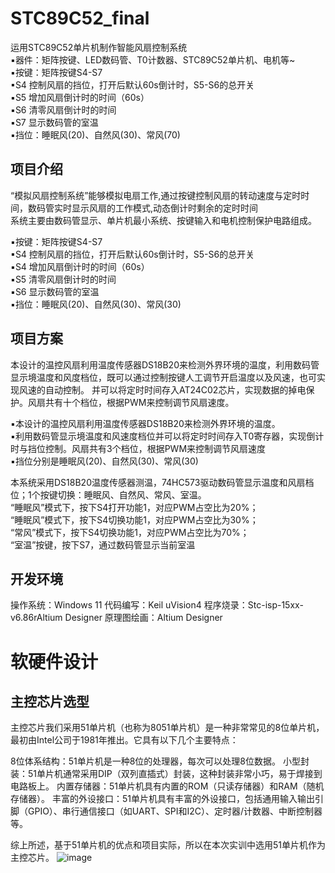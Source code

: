# STC89C52_final
运用STC89C52单片机制作智能风扇控制系统<br/>
▪器件：矩阵按键、LED数码管、T0计数器、STC89C52单片机、电机等~<br/>
▪按键：矩阵按键S4-S7<br/>
▪S4 控制风扇的挡位，打开后默认60s倒计时，S5-S6的总开关<br/>
▪S5 增加风扇倒计时的时间（60s）<br/>
▪S6 清零风扇倒计时的时间<br/>
▪S7 显示数码管的室温<br/>▪挡位：睡眠风(20)、自然风(30)、常风(70)<br/>

## 项目介绍
“模拟风扇控制系统”能够模拟电扇工作,通过按键控制风扇的转动速度与定时时间，数码管实时显示风扇的工作模式,动态倒计时剩余的定时时间<br/>
系统主要由数码管显示、单片机最小系统、按键输入和电机控制保护电路组成。<br/>

▪按键：矩阵按键S4-S7<br/>
▪S4 控制风扇的挡位，打开后默认60s倒计时，S5-S6的总开关<br/>
▪S4 增加风扇倒计时的时间（60s）<br/>
▪S5 清零风扇倒计时的时间<br/>
▪S6 显示数码管的室温<br/>▪挡位：睡眠风(20)、自然风(30)、常风(30)<br/>

## 项目方案
本设计的温控风扇利用温度传感器DS18B20来检测外界环境的温度，利用数码管显示境温度和风度档位，既可以通过控制按键人工调节开启温度以及风速，也可实现风速的自动控制。
并可以将定时时间存入AT24C02芯片，实现数据的掉电保护。风扇共有十个档位，根据PWM来控制调节风扇速度。<br/>

▪本设计的温控风扇利用温度传感器DS18B20来检测外界环境的温度。<br/>▪利用数码管显示境温度和风速度档位并可以将定时时间存入T0寄存器，实现倒计时与挡位控制。风扇共有3个档位，根据PWM来控制调节风扇速度<br/>▪挡位分别是睡眠风(20)、自然风(30)、常风(30)<br/>

本系统采用DS18B20温度传感器测温，74HC573驱动数码管显示温度和风扇档位；1个按键切换：睡眠风、自然风、常风、室温。<br/>
“睡眠风”模式下，按下S4打开功能1，对应PWM占空比为20%；<br/>
“睡眠风”模式下，按下S4切换功能1，对应PWM占空比为30%；<br/>
“常风”模式下，按下S4切换功能1，对应PWM占空比为70%； <br/>
“室温”按键，按下S7，通过数码管显示当前室温<br/>

## 开发环境
操作系统：Windows 11
代码编写：Keil uVision4
程序烧录：Stc-isp-15xx-v6.86rAltium Designer
原理图绘画：Altium Designer

# 软硬件设计
## 主控芯片选型
主控芯片我们采用51单片机（也称为8051单片机）是一种非常常见的8位单片机，最初由Intel公司于1981年推出。它具有以下几个主要特点：

8位体系结构：51单片机是一种8位的处理器，每次可以处理8位数据。
小型封装：51单片机通常采用DIP（双列直插式）封装，这种封装非常小巧，易于焊接到电路板上。
内置存储器：51单片机具有内置的ROM（只读存储器）和RAM（随机存储器）。
丰富的外设接口：51单片机具有丰富的外设接口，包括通用输入输出引脚（GPIO）、串行通信接口（如UART、SPI和I2C）、定时器/计数器、中断控制器等。

综上所述，基于51单片机的优点和项目实际，所以在本次实训中选用51单片机作为主控芯片。
![image](https://github.com/lyidle/STC89C52_final/assets/51476712/e6e3010f-bf81-4e08-b954-e231df10f8a7)
